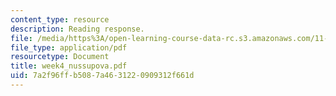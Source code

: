 ```yaml
---
content_type: resource
description: Reading response.
file: /media/https%3A/open-learning-course-data-rc.s3.amazonaws.com/11-946-planning-in-transition-economies-for-growth-and-equity-spring-2004/7a2f96ffb5087a4631220909312f661d_week4_nussupova.pdf
file_type: application/pdf
resourcetype: Document
title: week4_nussupova.pdf
uid: 7a2f96ff-b508-7a46-3122-0909312f661d
---
```

